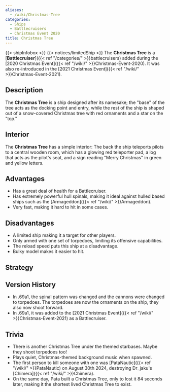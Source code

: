 ```yaml
---
aliases:
  - /wiki/Christmas-Tree
categories:
  - Ships
  - Battlecruisers
  - Christmas Event 2020
title: Christmas Tree
---
```


{{< shipInfobox >}} {{< notices/limitedShip >}} The **Christmas Tree** is a [**Battlecruiser**]({{< ref "/categories/" >}}battlecruisers) added during the [2020 Christmas Event]({{< ref "/wiki/" >}}Christmas-Event-2020). It was also re-introduced in the [2021 Christmas Event]({{< ref "/wiki/" >}}Christmas-Event-2021).

## Description

The **Christmas Tree** is a ship designed after its namesake; the "base" of the tree acts as the docking point and entry, while the rest of the ship is shaped out of a snow-covered Christmas tree with red ornaments and a star on the "top."

## Interior

The **Christmas Tree** has a simple interior: The back the ship teleports pilots to a central wooden room, which has a glowing red teleporter pad, a log that acts as the pilot's seat, and a sign reading "Merry Christmas" in green and yellow letters.

## Advantages

- Has a great deal of health for a Battlecruiser.
- Has extremely powerful hull spinals, making it ideal against hulled based ships such as the [Armageddon]({{< ref "/wiki/" >}}Armageddon).
- Very fast, making it hard to hit in some cases.

## Disadvantages

- A limited ship making it a target for other players.
- Only armed with one set of torpedoes, limiting its offensive capabilities.
- The reload speed puts this ship at a disadvantage.
- Bulky model makes it easier to hit.

## Strategy

## Version History

- In .69a1, the spinal pattern was changed and the cannons were changed to torpedoes. The torpedoes are now the ornaments on the ship, they also now shoot forward.
- In .69a1, it was added to the [2021 Christmas Event]({{< ref "/wiki/" >}}Christmas-Event-2021) as a Battlecruiser.

## Trivia

- There is another Christmas Tree under the themed starbases. Maybe they shoot torpedoes too!
- Plays quiet, Christmas-themed background music when spawned.
- The first person to kill someone with one was [PataNautic]({{< ref "/wiki/" >}}PataNautic) on August 30th 2024, destroying Dr_jaku's [Chimera]({{< ref "/wiki/" >}}Chimera).
- On the same day, Pata built a Christmas Tree, only to lost it 84 seconds later, making it the shortest lived Christmas Tree to exist.
